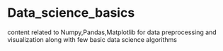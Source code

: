 # Data_science_basics
content related to Numpy,Pandas,Matplotlib for data preprocessing and visualization along with few basic data science algorithms
